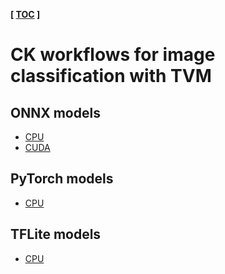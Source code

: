 ﻿**[ [TOC](../README.md) ]**

# CK workflows for image classification with TVM

## ONNX models

* [CPU](https://github.com/octoml/mlops/tree/main/program/mlperf-inference-bench-image-classification-tvm-onnx-cpu)
* [CUDA](https://github.com/octoml/mlops/tree/main/program/mlperf-inference-bench-image-classification-tvm-onnx-gpu)

## PyTorch models

* [CPU](https://github.com/octoml/mlops/tree/main/program/mlperf-inference-bench-image-classification-tvm-pytorch-cpu)

## TFLite models

* [CPU](https://github.com/octoml/mlops/tree/main/program/mlperf-inference-bench-image-classification-tvm-tflite-cpu)
